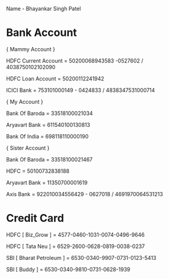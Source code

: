 Name - Bhayankar Singh Patel

# Bank Account

{  Mammy Account  } 

HDFC Current Account = 50200068943583 -0527602 / 4038750102102090

HDFC Loan Account = 50200112241942

ICICI Bank = 753101000149 - 0424833 / 4838347531000714

{  My Account  }

Bank Of Baroda = 33518100021034

Aryavart Bank = 611540100130813

Bank Of India = 698118110000190

{  Sister Account  }

Bank Of Baroda = 33518100021467

HDFC = 50100732838188

Aryavart Bank = 11350700001619

Axis Bank = 922010034556429 - 0627018 / 4691970064531213

# Credit Card

HDFC [ Biz_Grow ] = 4577-0460-1031-0074-0496-9646

HDFC [ Tata Neu ] = 6529-2600-0628-0819-0038-0237

SBI [ Bharat Petroleum ] = 6530-0340-9907-0731-0123-5413

SBI [ Buddy ] = 6530-0340-9810-0731-0628-1939
